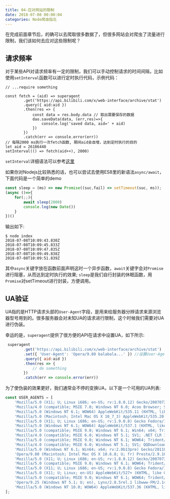 ```yaml
---
title: 04-应对网站的限制
date: 2018-07-08 00:00:04
categories: Node爬虫指北
---
```

在完成前面章节后，的确可以去爬取很多数据了，但很多网站会对爬虫了流量进行限制，我们该如何去应对这些限制呢？

## 请求频率

对于某些API对请求频率有一定的限制，我们可以手动控制请求的时间间隔，比如使用`setInterval`函数可以进行定时执行代码，示例代码：

```
// ...require something

const fetch = (aid) => superagent
		.get('https://api.bilibili.com/x/web-interface/archive/stat')
		.query({ aid:aid })
		.then(res => {
			const data = res.body.data // 取出需要保存的数据
			dao.saveData(data, (err,res)=>{
				console.log('saved data, aid=' + aid)
			})
		})
		.catch(err => console.error(err))
// 每隔2000 ms执行一次fetch函数, 期间aid会自增，达到定时执行的目的
let aid = 26186448
setInterval(() => fetch(aid++), 2000)
```

`setInterval`详细语法可以参考[这里](http://www.runoob.com/jsref/met-win-setinterval.html)

如果你对Nodejs比较熟悉的话，也可以尝试去使用ES8里的新语法`async/await`，下面代码是一个简单的demo

```js
const sleep = (ms) => new Promise((suc,fail) => setTimeout(suc, ms));
(async ()=>{
	for(;;){
		await sleep(2000)
		console.log(new Date())
	}
})()
```

输出如下:

```
$ node index
2018-07-08T10:09:43.830Z
2018-07-08T10:09:45.833Z
2018-07-08T10:09:47.835Z
2018-07-08T10:09:49.838Z
2018-07-08T10:09:51.839Z
```

其中`async`关键字放在函数前面声明这时一个异步函数，`await`关键字会对`Promise`进行阻塞，从而达到定时执行的效果; `sleep`是我们自行封装的休眠函数，用`Promise`对setTimeout进行封装，方便调用。



## UA验证

UA指的是HTTP请求头部的`User-Agent`字段，是用来给服务器分辨请求来源浏览器型号用到的。很多服务器会对未知UA的请求进行限制，这个时候我们需要对UA进行伪装。

<!--more-->

幸运的是，`superagent`提供了很方便的API在请求中设置UA，如下所示:

```js
 superagent
		.get('https://api.bilibili.com/x/web-interface/archive/stat')
		.set({ 'User-Agent': 'Opera/9.80 balabala...' }) //设置User-Agent
		.query({ aid:aid })
		.then(res => {
			// do something
		})
		.catch(err => console.error(err))
```

为了使伪装的效果更好，我们通常会不停的变换UA，以下是一个可用的UA列表:

```js
const USER_AGENTS = [
    'Mozilla/5.0 (X11; U; Linux i686; en-US; rv:1.8.0.12) Gecko/20070731 Ubuntu/dapper-security Firefox/1.5.0.12',
    'Mozilla/4.0 (compatible; MSIE 7.0; Windows NT 6.0; Acoo Browser; SLCC1; .NET CLR 2.0.50727; Media Center PC 5.0; .NET CLR 3.0.04506)',
    'Mozilla/5.0 (Windows NT 6.1; WOW64) AppleWebKit/535.11 (KHTML, like Gecko) Chrome/17.0.963.56 Safari/535.11',
    'Mozilla/5.0 (Macintosh; Intel Mac OS X 10_7_3) AppleWebKit/535.20 (KHTML, like Gecko) Chrome/19.0.1036.7 Safari/535.20',
    'Mozilla/5.0 (X11; U; Linux i686; en-US; rv:1.9.0.8) Gecko Fedora/1.9.0.8-1.fc10 Kazehakase/0.5.6',
    'Mozilla/5.0 (Windows NT 6.1; WOW64) AppleWebKit/537.1 (KHTML, like Gecko) Chrome/21.0.1180.71 Safari/537.1 LBBROWSER',
    'Mozilla/5.0 (compatible; MSIE 9.0; Windows NT 6.1; Win64; x64; Trident/5.0; .NET CLR 3.5.30729; .NET CLR 3.0.30729; .NET CLR 2.0.50727; Media Center PC 6.0) ,Lynx/2.8.5rel.1 libwww-FM/2.14 SSL-MM/1.4.1 GNUTLS/1.2.9',
    'Mozilla/4.0 (compatible; MSIE 6.0; Windows NT 5.1; SV1; .NET CLR 1.1.4322; .NET CLR 2.0.50727)',
    'Mozilla/5.0 (compatible; MSIE 9.0; Windows NT 6.1; WOW64; Trident/5.0; SLCC2; .NET CLR 2.0.50727; .NET CLR 3.5.30729; .NET CLR 3.0.30729; Media Center PC 6.0; .NET4.0C; .NET4.0E; QQBrowser/7.0.3698.400)',
    'Mozilla/4.0 (compatible; MSIE 6.0; Windows NT 5.1; SV1; QQDownload 732; .NET4.0C; .NET4.0E)',
    'Mozilla/5.0 (Windows NT 6.1; Win64; x64; rv:2.0b13pre) Gecko/20110307 Firefox/4.0b13pre',
    'Opera/9.80 (Macintosh; Intel Mac OS X 10.6.8; U; fr) Presto/2.9.168 Version/11.52',
    'Mozilla/5.0 (X11; U; Linux i686; en-US; rv:1.8.0.12) Gecko/20070731 Ubuntu/dapper-security Firefox/1.5.0.12',
    'Mozilla/5.0 (compatible; MSIE 9.0; Windows NT 6.1; WOW64; Trident/5.0; SLCC2; .NET CLR 2.0.50727; .NET CLR 3.5.30729; .NET CLR 3.0.30729; Media Center PC 6.0; .NET4.0C; .NET4.0E; LBBROWSER)',
    'Mozilla/5.0 (X11; U; Linux i686; en-US; rv:1.9.0.8) Gecko Fedora/1.9.0.8-1.fc10 Kazehakase/0.5.6',
    'Mozilla/5.0 (X11; U; Linux; en-US) AppleWebKit/527+ (KHTML, like Gecko, Safari/419.3) Arora/0.6',
    'Mozilla/5.0 (compatible; MSIE 9.0; Windows NT 6.1; WOW64; Trident/5.0; SLCC2; .NET CLR 2.0.50727; .NET CLR 3.5.30729; .NET CLR 3.0.30729; Media Center PC 6.0; .NET4.0C; .NET4.0E; QQBrowser/7.0.3698.400)',
    'Opera/9.25 (Windows NT 5.1; U; en), Lynx/2.8.5rel.1 libwww-FM/2.14 SSL-MM/1.4.1 GNUTLS/1.2.9',
    'Mozilla/5.0 (Windows NT 10.0; WOW64) AppleWebKit/537.36 (KHTML, like Gecko) Chrome/61.0.3163.100 Safari/537.36'
];

```



